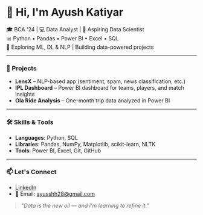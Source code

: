 # 👋 Hi, I'm Ayush Katiyar

🎓 BCA '24 | 💻 Data Analyst | 🤖 Aspiring Data Scientist  
📊 Python • Pandas • Power BI • Excel • SQL  
🧠 Exploring ML, DL & NLP | Building data-powered projects  

---

### 🚀 Projects
- **LensX** – NLP-based app (sentiment, spam, news classification, etc.)
- **IPL Dashboard** – Power BI dashboard for teams, players, and match insights
- **Ola Ride Analysis** – One-month trip data analyzed in Power BI

---

### 🛠️ Skills & Tools
- **Languages**: Python, SQL
- **Libraries**: Pandas, NumPy, Matplotlib, scikit-learn, NLTK
- **Tools**: Power BI, Excel, Git, GitHub

---

### 📫 Let's Connect
- [LinkedIn](www.linkedin.com/in/ayushh-katiyar)
- 📧 Email: ayusshh28@gmail.com

> _"Data is the new oil — and I’m learning to refine it."_

